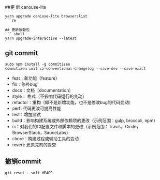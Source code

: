 ##更 新 canouse-lite
``` shell
yarn upgrade caniuse-lite browserslist
```re

## 更新依赖包
``` shell
yarn upgrade-interactive --latest
```
## git commit
``` shell
sudo npm install -g commitizen
commitizen init cz-conventional-changelog --save-dev --save-exact
```
- feat：新功能（feature）
- fix：修补bug
- docs：文档（documentation）
- style： 格式（不影响代码运行的变动）
- refactor：重构（即不是新增功能，也不是修改bug的代码变动）
- perf: 代码更改可提高性能
- test：增加测试
- build：影响构建系统或外部依赖项的更改（示例范围：gulp, broccoli, npm）
- ci：对我们的CI配置文件和脚本的更改（示例范围：Travis，Circle，BrowserStack，SauceLabs）
- chore：构建过程或辅助工具的变动
- revert:  还原先前的提交

## 撤销commit
``` shell
git reset --soft HEAD^
```